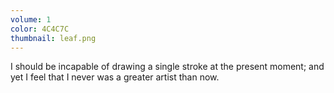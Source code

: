 ```yaml
---
volume: 1
color: 4C4C7C
thumbnail: leaf.png
---
```

I should be incapable of drawing a single stroke at the present moment; and yet I feel that I never was a greater artist than now.
